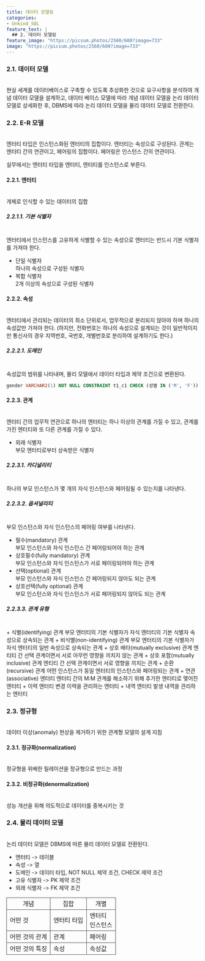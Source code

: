 ```yaml
---
title: 데이터 모델링
categories:
- Unkind_SQL
feature_text: |
  ## 2. 데이터 모델링
feature_image: "https://picsum.photos/2560/600?image=733"
image: "https://picsum.photos/2560/600?image=733"
---
```

<style>
	thead td { text-align: center; }
	td { border: 1px solid #444444; }
</style>

### 2.1. 데이터 모델
<br/>
현실 세계를 데이터베이스로 구축할 수 있도록 추상화한 것으로 요구사항을 분석하여 개념 데이터 모델을 설계하고, 데이터 베이스 모델에 따라 개념 데이터 모델을 논리 데이터 모델로 상세화한 후, DBMS에 따라 논리 데이터 모델을 물리 데이터 모델로 전환한다.

### 2.2. E-R 모델
<br/>
엔터티 타입은 인스턴스화된 엔터티의 집합이다. 엔터티는 속성으로 구성된다. 관계는 엔터티 간의 연관이고, 페어링의 집합이다. 페어링은 인스턴스 간의 연관이다.  

<table>
	<thead>
		<tr>
			<td>개념</td>
			<td>집합</td>
			<td>개별</td>
		</tr>
	</thead>
	<tbody>
		<tr>
			<td>어떤 것</td>
			<td>엔터티 타입</td>
			<td>엔터티<br/>인스턴스</td>
		</tr>
		<tr>
			<td>어떤 것의 관계</td>
			<td>관계</td>
			<td>페어링</td>
		</tr>
		<tr>
			<td>어떤 것의 특징</td>
			<td>속성</td>
			<td>속성값</td>
		</tr>
	</tbody>
</teble>
<br/>

실무에서는 엔터티 타입을 엔터티, 엔터티를 인스턴스로 부른다.  

#### 2.2.1. 엔터티
<br/>
개체로 인식할 수 있는 데이터의 집합

##### 2.2.1.1. 기본 식별자
<br/>
엔터티에서 인스턴스를 고유하게 식별할 수 있는 속성으로 엔터티는 반드시 기본 식별자를 가져야 한다.

+ 단일 식별자  
하나의 속성으로 구성된 식별자
+ 복합 식별자  
2개 이상의 속성으로 구성된 식별자

#### 2.2.2. 속성
<br/>
엔터티에서 관리되는 데이터의 최소 단위로서, 업무적으로 분리되지 않아야 하며 하나의 속성값만 가져야 한다. (하지만, 전화번호는 하나의 속성으로 설계되는 것이 일반적이지만 통신사의 경우 지역번호, 국번호, 개별번호로 분리하여 설계하기도 한다.)

##### 2.2.2.1. 도메인
<br/>
속성값의 범위를 나타내며, 물리 모델에서 데이터 타입과 제약 조건으로 변환된다.  

```sql
gender VARCHAR2(1) NOT NULL CONSTRAINT t1_c1 CHECK (성별 IN ('M', 'F'))
```

#### 2.2.3. 관계
<br/>
엔터티 간의 업무적 연관으로 하나의 엔터티는 하나 이상의 관계를 가질 수 있고, 관계를 가진 엔터티와 또 다른 관계를 가질 수 있다.  

+ 외래 식별자  
부모 엔터티로부터 상속받은 식별자

##### 2.2.3.1. 카디널리티
<br/>
하나의 부모 인스턴스가 몇 개의 자식 인스턴스와 페어링될 수 있는지를 나타낸다.  

##### 2.2.3.2. 옵셔널리티
<br/>
부모 인스턴스와 자식 인스턴스의 페어링 여부를 나타낸다.  

+ 필수(mandatory) 관계  
부모 인스턴스와 자식 인스턴스 간 페어링되어야 하는 관계
+ 상호필수(fully mandatory) 관계  
부모 인스턴스와 자식 인스턴스가 서로 페이링되어야 하는 관계
+ 선택(optional) 관계  
부모 인스턴스와 자식 인스턴스 간 페어링되지 않아도 되는 관계
+ 상호선택(fully optional) 관계  
부모 인스턴스와 자식 인스턴스가 서로 페어링되지 않아도 되는 관계  

##### 2.2.3.3. 관계 유형
<br/>
+ 식별(identifying) 관계  
부모 엔터티의 기본 식별자가 자식 엔터티의 기본 식별자 속성으로 상속되는 관계
+ 비식별(non-identifying) 관계  
부모 엔터티의 기본 식별자가 자식 엔터티의 일반 속성으로 상속되는 관계
+ 상호 배타(mutually exclusive) 관계  
엔티티 간 선택 관계이면서 서로 아무런 영향을 끼치지 않는 관계
+ 상호 포함(mutually inclusive) 관계  
엔티티 간 선택 관계이면서 서로 영향을 끼치는 관계
+ 순환(recursive) 관계  
어떤 인스턴스가 동일 엔터티의 인스턴스와 페어링되는 관계
+ 연관(associative) 엔터티
엔터티 간의 M:M 관계를 해소하기 위해 추가한 엔터티로 맺어진 엔터티
+ 이력 엔터티  
변경 이력을 관리하는 엔터티
+ 내역 엔터티  
발생 내역을 관리하는 엔터티  

### 2.3. 정규형
<br/>
데이터 이상(anomaly) 현상을 제거하기 위한 관계형 모델의 설계 지침

#### 2.3.1. 정규화(normalization)
<br/>
정규형을 위배한 릴레이션을 정규형으로 만드는 과정

#### 2.3.2. 비정규화(denormalization)
<br/>
성능 개선을 위해 의도적으로 데이터를 중복시키는 것  

### 2.4. 물리 데이터 모델  
<br/>
논리 데이터 모델은 DBMS에 따른 물리 데이터 모델로 전환된다.  

+ 엔터티 -> 테이블
+ 속성 -> 열
+ 도메인 -> 데이터 타입, NOT NULL 제약 조건, CHECK 제약 조건
+ 고유 식별자 -> PK 제약 조건
+ 외래 식별자 -> FK 제약 조건
